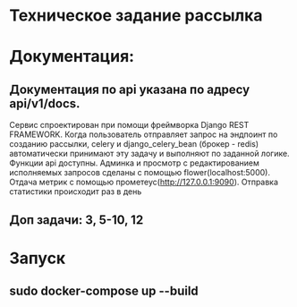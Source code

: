 # Техническое задание рассылка
# Документация:
## Документация по api указана по адресу api/v1/docs.
Сервис спроектирован при помощи фреймворка Django REST FRAMEWORK. Когда пользователь отправляет запрос на эндпоинт по созданию рассылки, celery и django_celery_bean (брокер - redis) автоматически принимают эту задачу и выполняют по заданной логике. Функции api доступны. Админка и просмотр с редактированием исполняемых запросов сделаны с помощью flower(localhost:5000). Отдача метрик с помощью прометеус(http://127.0.0.1:9090). Отправка статистики происходит раз в день
## Доп задачи: 3, 5-10, 12
# Запуск
## sudo docker-compose up --build 




